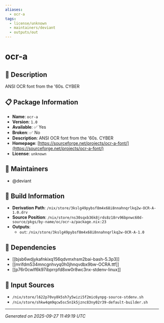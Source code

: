 ```yaml
---
aliases:
  - ocr-a
tags:
  - license/unknown
  - maintainers/deviant
  - outputs/out
---
```


# ocr-a

## 📝 Description

ANSI OCR font from the '60s. CYBER

## 📋 Package Information

- **Name**: `ocr-a`
- **Version**: `1.0`
- **Available**: ✅ Yes
- **Broken**: ✅ No
- **Description**: ANSI OCR font from the '60s. CYBER
- **Homepage**: [https://sourceforge.net/projects/ocr-a-font/](https://sourceforge.net/projects/ocr-a-font/)
- **License**: `unknown`
## 👥 Maintainers

- @deviant


## 🔧 Build Information

- **Derivation Path**: `/nix/store/3kslg49pybsf8m4x68i8nnahnqrlkq2w-OCR-A-1.0.drv`
- **Source Position**: `/nix/store/ns30sqxb36k8jrds8z18rv96bpnwc60d-source/pkgs/by-name/oc/ocr-a/package.nix:23`
- **Outputs**:
  - `out`:  `/nix/store/3kslg49pybsf8m4x68i8nnahnqrlkq2w-OCR-A-1.0`

## 🔗 Dependencies

- [[bjsb6wdjykafnkixq156qdvmxhsm2bai-bash-5.3p3]]
- [[mrifdm534mncgnhvyq0h0jhnqvdbx9bw-OCRA.ttf]]
- [[p76r0cwlf6k97ibprrpfd8xw0r8wc3nx-stdenv-linux]]

## 📁 Input Sources

- `/nix/store/l622p70vy8k5sh7y5wizi5f2mic6ynpg-source-stdenv.sh`
- `/nix/store/shkw4qm9qcw5sc5n1k5jznc83ny02r39-default-builder.sh`

---
*Generated on 2025-09-27 11:49:19 UTC*
